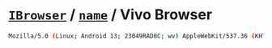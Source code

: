 # [`IBrowser`](/api/ua-parser-js/get-browser.md) / [`name`](../name.md) / Vivo Browser

```sh
Mozilla/5.0 (Linux; Android 13; 23049RAD8C; wv) AppleWebKit/537.36 (KHTML, like Gecko) Version/4.0 Chrome/87.0.4280.141 Mobile Safari/537.36 VivoBrowser/16.7.1.1
```